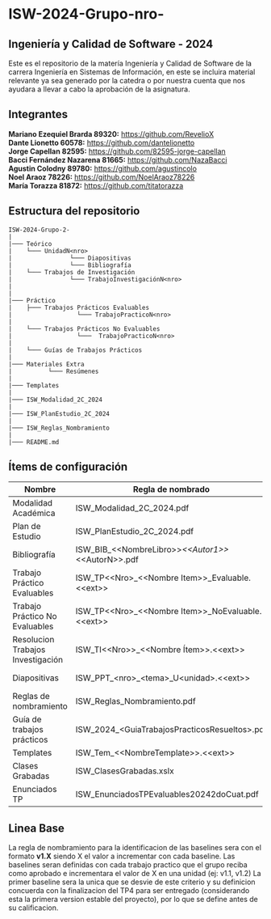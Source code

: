 # ISW-2024-Grupo-nro-

## Ingeniería y Calidad de Software - 2024 
Este es el repositorio de la matería Ingeniería y Calidad de Software de la carrera Ingeniería en Sistemas de Información, en este se incluira material relevante ya sea generado por la catedra o por nuestra cuenta que nos ayudara a llevar a cabo la aprobación de la asignatura.

## Integrantes 

**Mariano Ezequiel Brarda 89320:** https://github.com/RevelioX 
<br/>
**Dante Lionetto 60578:** https://github.com/dantelionetto 
<br/>
**Jorge Capellan 82595:** https://github.com/82595-jorge-capellan
<br/>
**Bacci Fernández Nazarena 81665:** https://github.com/NazaBacci 
<br/>
**Agustin Colodny 89780:** https://github.com/agustincolo
<br/>
**Noel Araoz 78226:** https://github.com/NoelAraoz78226
<br/>
**María Torazza 81872:** https://github.com/titatorazza 

## Estructura del repositorio 
```
ISW-2024-Grupo-2-
|
|─── Teórico
|    └─── UnidadN<nro>
|                └─── Diapositivas
|                └─── Bibliografía
|    └─── Trabajos de Investigación
|                └─── TrabajoInvestigaciónN<nro>
|   
|
|─── Práctico
|    ├─── Trabajos Prácticos Evaluables
|                  └─── TrabajoPracticoN<nro>
|            
|    └─── Trabajos Prácticos No Evaluables
|                  └───  TrabajoPracticoN<nro>
| 
|    └─── Guías de Trabajos Prácticos  
|  
|─── Materiales Extra
|          └─── Resúmenes
|
|─── Templates
|
|─── ISW_Modalidad_2C_2024
|
|─── ISW_PlanEstudio_2C_2024
|
|─── ISW_Reglas_Nombramiento
|
|─── README.md
```

## Ítems de configuración 

| Nombre  		| Regla de nombrado                          	| Ubicación física              				|
|-----------------------------------------------|-----------------------------------------------|---------------------------------------------------------------|
| Modalidad Académica            		| ISW_Modalidad_2C_2024.pdf               	| ISW-2024-Grupo-2-	                                |
| Plan de Estudio 	| ISW_PlanEstudio_2C_2024.pdf           	| ISW-2024-Grupo-2-              |
| Bibliografía                           	| ISW_BIB_\<\<NombreLibro>>_\<\<Autor1>>_\<\<AutorN>>.pdf			| ISW-2024-Grupo-2-/Teorico/Bibliografía/\<\<Tema>>			|
| Trabajo Práctico Evaluables        		| ISW_TP\<\<Nro>_\<\<Nombre Item>>_Evaluable.\<\<ext>>           | ISW-2024-Grupo-2-/Practico/Trabajos Practicos Evaluables /TrabajoPracticoN\<\<nro>>	        |
| Trabajo Práctico No Evaluables   | ISW_TP\<\<Nro>_\<\<Nombre Item>>_NoEvaluable.\<\<ext>>         	| ISW-2024-Grupo-2-/Practico/Trabajos Practicos No Evaluables /TrabajoPracticoN\<\<nro>>        |
| Resolucion Trabajos Investigación | ISW_TI\<\<Nro>>_\<\<Nombre Ítem>>.\<\<ext>>      | ISW-2024-Grupo-2-/Teorico/Trabajos de Investigación/TrabajoInvestigacionN\<\<nro>> |
| Diapositivas | ISW_PPT_\<nro>_\<tema>_U\<unidad>.\<\<ext>>      | ISW-2024-Grupo-2-/Teórico/Diapositivas/UnidadN\<\<Nro>> |
| Reglas de nombramiento         	| ISW_Reglas_Nombramiento.pdf                          | ISW-2024-Grupo-2-             |
| Guía de trabajos prácticos			| ISW_2024_\<GuiaTrabajosPracticosResueltos>.pdf                        	| ISW-2024-Grupo-2-/Practico/Guias Trabajos Practicos/\<Guia> 				|
| Templates                                     | ISW_Tem_\<\<NombreTemplate>>.\<\<ext>>          | ISW-2024-Grupo-2-/Templates				|
| Clases Grabadas             	 	| ISW_ClasesGrabadas.xslx       	| ISW-2024-Grupo-2-/Materiales Extra/Clases Grabadas				|
| Enunciados TP   	 	| ISW_EnunciadosTPEvaluables20242doCuat.pdf   	| ISW-2024-Grupo-2-/Practico			|


## Linea Base

La regla de nombramiento para la identificacion de las baselines sera con el formato **v1.X** siendo X el valor a incrementar con cada baseline.
Las baselines seran definidas con cada trabajo practico que el grupo reciba como aprobado e incrementara el valor de X en una unidad (ej: v1.1, v1.2)
La primer baseline sera la unica que se desvie de este criterio y su definicion concuerda con la finalizacion del TP4 para ser entregado (considerando esta la primera version estable del proyecto), por lo que se define antes de su calificacion.
            

